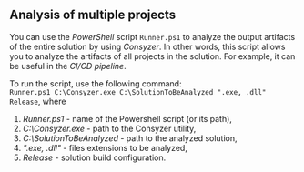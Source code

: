 ## Analysis of multiple projects
You can use the *PowerShell* script ```Runner.ps1``` to analyze the output artifacts of the entire solution by using *Consyzer*.
In other words, this script allows you to analyze the artifacts of all projects in the solution.
For example, it can be useful in the *CI/CD pipeline*.

To run the script, use the following command:       
```Runner.ps1 C:\Consyzer.exe C:\SolutionToBeAnalyzed ".exe, .dll" Release```, where        
1) *Runner.ps1* - name of the Powershell script (or its path),          
2) *C:\Consyzer.exe* - path to the Consyzer utility,       
3) *C:\SolutionToBeAnalyzed* - path to the analyzed solution,        
4) *".exe, .dll"* - files extensions to be analyzed,        
5) *Release* - solution build configuration.       
